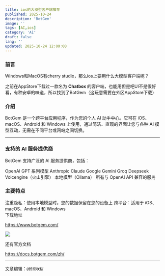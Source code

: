 ```yaml
---
title: ios的大模型客户端推荐
published: 2025-10-24
description: 'BotGem'
image: ''
tags: [AI,ios]
category: 'Ai'
draft: false 
lang: ''
updated: 2025-10-24 12:00:00
---
```

### 前言
Windows和MacOS有cherry studio，那么ios上要用什么大模型客户端呢？
</br>

之前在AppStore下载过一款名为 **Chatbox** 的客户端，也能用但是吧UI不是很好看，有种安卓的味道，所以找到了BotGem（这玩意需要在外区AppStore下载）

### 介绍
BotGem 是一个跨平台应用程序，作为您的个人 AI 助手中心。它可在 iOS、macOS、Android 和 Windows 上使用，通过简洁、直观的界面让您与各种 AI 模型互动，无需在不同平台或网站之间切换。

---

### 支持的 AI 服务提供商
BotGem 支持广泛的 AI 服务提供商，包括：

OpenAI GPT 系列模型
Anthropic Claude
Google Gemini
Groq
Deepseek
Volcengine（火山引擎）
本地模型（Ollama）
所有与 OpenAI API 兼容的服务

### 主要特点
注重隐私：使用本地模型时，您的数据保留在您的设备上
跨平台：适用于 iOS、macOS、Android 和 Windows
</br>
下载地址

https://www.botgem.com/

<img src="https://www.botgem.com/images/botgem-calls.png">

还有官方文档

https://docs.botgem.com/zh/

---
文章编辑：`@鈴奈咲桜`